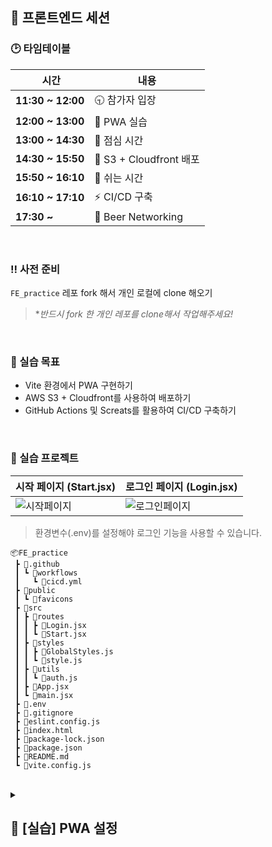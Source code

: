 ## 📢 프론트엔드 세션

### 🕑 타임테이블
| 시간 | 내용 |
| --- | --- |
| **11:30 ~ 12:00** | 🕤 참가자 입장 |
| **12:00 ~ 13:00** | 📱 PWA 실습 |
| **13:00 ~ 14:30** | 🍙 점심 시간 |
| **14:30 ~ 15:50** | 💫 S3 + Cloudfront 배포 |
| **15:50 ~ 16:10** | 💭 쉬는 시간 |
| **16:10 ~ 17:10** | ⚡️ CI/CD 구축 |
| **17:30 ~** | 🍻 Beer Networking |

<br>

### ‼️ 사전 준비
`FE_practice` 레포 fork 해서 개인 로컬에 clone 해오기 <br>
> **반드시 fork 한 개인 레포를 clone해서 작업해주세요!*

<br>

### 💭 실습 목표
- Vite 환경에서 PWA 구현하기
- AWS S3 + Cloudfront를 사용하여 배포하기
- GitHub Actions 및 Screats를 활용하여 CI/CD 구축하기

<br>

### 📁 실습 프로젝트
| 시작 페이지 (Start.jsx) | 로그인 페이지 (Login.jsx) |
| --- | --- |
| ![시작페이지](https://github.com/user-attachments/assets/03fc772c-7e57-4256-ac9c-c204c9e8ac6f) | ![로그인페이지](https://github.com/user-attachments/assets/5f481965-6642-43b6-bc66-ebe72c74459f) |

> 환경변수(.env)를 설정해야 로그인 기능을 사용할 수 있습니다.

```
📦FE_practice
 ┣ 📂.github
 ┃ ┗ 📂workflows
 ┃   ┗ 📜cicd.yml
 ┣ 📂public
 ┃ ┗ 📂favicons
 ┣ 📂src
 ┃ ┣ 📂routes
 ┃ ┃ ┣ 📜Login.jsx
 ┃ ┃ ┗ 📜Start.jsx
 ┃ ┣ 📂styles
 ┃ ┃ ┣ 📜GlobalStyles.js
 ┃ ┃ ┗ 📜style.js
 ┃ ┣ 📂utils
 ┃ ┃ ┗ 📜auth.js
 ┃ ┣ 📜App.jsx
 ┃ ┗ 📜main.jsx
 ┣ 📜.env
 ┣ 📜.gitignore
 ┣ 📜eslint.config.js
 ┣ 📜index.html
 ┣ 📜package-lock.json
 ┣ 📜package.json
 ┣ 📜README.md
 ┗ 📜vite.config.js
```

<br>

<details>
  <summary><h2>🔧 [실습] PWA 설정</h2></summary>
  <div markdown="1">

**1️⃣ `favicon.svg` 파일을 이용해서 manifest 파일 생성하기**
> Tips!
> [Favicon generator 사용하기](https://realfavicongenerator.net/)

<br>

**2️⃣ `vite-plugin-pwa` 설치하기**
```
npm install vite-plugin-pwa --save-dev
```

<br>

**3️⃣ `vite.config.js` 설정하기**
```
import { VitePWA } from 'vite-plugin-pwa';
```
```
export default defineConfig({
  plugins: [
    react(),
    VitePWA({
      registerType: 'autoUpdate',
      includeAssets: [
        'favicons/favicon.ico',
        'favicons/apple-touch-icon.png',
        'favicons/favicon-96x96.png',
        'favicons/favicon.svg'
      ],
      manifest: {
        name: '2025 연합 세션',
        short_name: '연합 세션',
        description: '2025 연합 세션 PWA 앱',
        theme_color: '#ffffff',
        background_color: '#ffffff',
        display: 'standalone',
        icons: [
          {
            src: 'favicons/web-app-manifest-192x192.png',
            sizes: '192x192',
            type: 'image/png'
          },
          {
            src: 'favicons/web-app-manifest-512x512.png',
            sizes: '512x512',
            type: 'image/png'
          }
        ]
      }
    })
  ],
});
```

<br>

**4️⃣ `index.html`에 `<head>` 태그 추가하기**
```
<meta charset="UTF-8" />
<link rel="icon" type="image/png" href="/favicons/favicon-96x96.png" sizes="96x96" />
<link rel="icon" type="image/svg+xml" href="/favicons/favicon.svg" />
<link rel="shortcut icon" href="/favicons/favicon.ico" />
<link rel="apple-touch-icon" sizes="180x180" href="/favicons/apple-touch-icon.png" />
<meta name="apple-mobile-web-app-title" content="연합 세션" />
<meta name="theme-color" content="#ffffff" />
<meta name="apple-mobile-web-app-capable" content="yes" />
<meta name="apple-mobile-web-app-status-bar-style" content="default" />
```

<br>

**5️⃣ 로컬에서 테스트 하기**
```
npm run build
npm run preview
```
| 브라우저에서 설치 아이콘 클릭 | PWA 앱 설치 | 바탕화면에서 pwa 앱 확인|
| --- | --- | --- |
| ![pwa1](https://github.com/user-attachments/assets/ece0224d-0429-4ad5-a3c1-c385c6e0b393) | ![pwa2](https://github.com/user-attachments/assets/529d188a-1a65-48b1-93e1-a15d4d60187e) | ![pwa3](https://github.com/user-attachments/assets/9b613570-b852-46e4-a5ed-38cc9101b2e3) |

  </div>
</details>